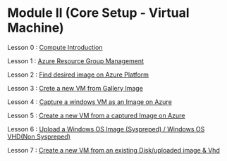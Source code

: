 # Module II (Core Setup - Virtual Machine)

Lesson 0 : [Compute Introduction](https://github.com/Azure/onboarding-guidance/blob/master/windows/Module%20II/L0-ComputeIntro.md)

Lesson 1 : [Azure Resource Group Management](https://github.com/Azure/onboarding-guidance/blob/master/windows/Module%20II/L1-AzureRMResourceGroupMgmt.md)

Lesson 2 : [Find desired image on Azure Platform ](https://github.com/Azure/onboarding-guidance/blob/master/windows/Module%20II/L2-FindAPublishedImage.md)

Lesson 3 : [Crete a new VM from Gallery Image](https://github.com/abhishekanand/AzureLearning/blob/master/Module%20II/L3-CreateVirtualMachineGI.md)

Lesson 4 : [Capture a windows VM as an Image on Azure ](https://github.com/Azure/onboarding-guidance/blob/master/windows/Module%20II/L4-CaptureWindowsVMImage.md)

Lesson 5 : [Create a new VM from a captured Image on Azure ](https://github.com/Azure/onboarding-guidance/blob/master/windows/Module%20II/L5-DeployCapturedVM.md)

Lesson 6 : [Upload a Windows OS Image (Syspreped) / Windows OS VHD(Non Syspreped)](https://github.com/Azure/onboarding-guidance/blob/master/windows/Module%20II/L6-UploadedVMfromOnpremise.md)

Lesson 7 : [Create a new VM from an existing Disk/uploaded image & Vhd](https://github.com/Azure/onboarding-guidance/blob/master/windows/Module%20II/L7-DeployVMuploadedVHD.md)
